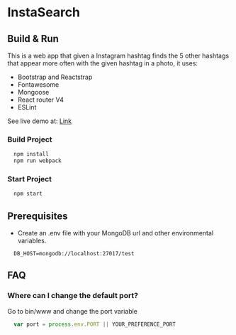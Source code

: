 # InstaSearch

## Build & Run

This is a web app that given a Instagram hashtag finds the 5 other hashtags that appear more often with the given hashtag in a photo, it uses: 

- Bootstrap and Reactstrap
- Fontawesome
- Mongoose
- React router V4
- ESLint

See live demo at: [Link](https://instasearch-web.herokuapp.com/)

### Build Project

```javascript
  npm install
  npm run webpack
```

### Start Project

```javascript
  npm start
```

## Prerequisites

- Create an .env file with your MongoDB url and other environmental variables.

```
  DB_HOST=mongodb://localhost:27017/test
```

## FAQ

### Where can I change the default port?

Go to bin/www and change the port variable

```javascript
  var port = process.env.PORT || YOUR_PREFERENCE_PORT
```
